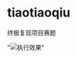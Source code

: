 # tiaotiaoqiu
终极复现项目赛题

"![执行效果](https://github.com/jingsongliujing/tiaotiaoqiu/blob/master/跳跳球/1592841748835.gif)"
